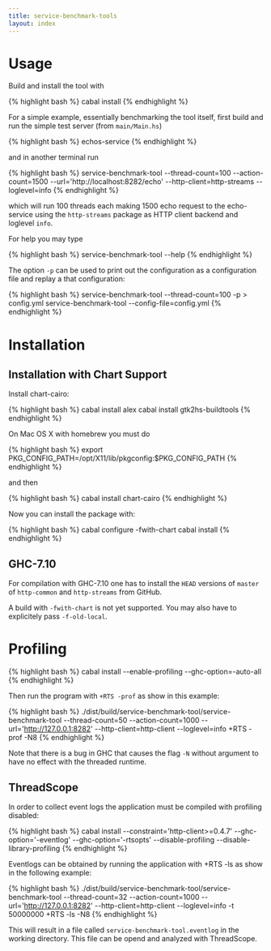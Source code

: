 ```yaml
---
title: service-benchmark-tools
layout: index
---
```


Usage
=====

Build and install the tool with

{% highlight bash %}
cabal install
{% endhighlight %}

For a simple example, essentially benchmarking the tool itself, first build and
run the simple test server (from `main/Main.hs`)

{% highlight bash %}
echos-service
{% endhighlight %}

and in another terminal run

{% highlight bash %}
service-benchmark-tool --thread-count=100 --action-count=1500 --url='http://localhost:8282/echo' --http-client=http-streams --loglevel=info
{% endhighlight %}

which will run 100 threads each making 1500 echo request to the echo-service
using the `http-streams` package as HTTP client backend and loglevel `info`.

For help you may type

{% highlight bash %}
service-benchmark-tool --help
{% endhighlight %}

The option `-p` can be used to print out the configuration as a configuration file and
replay a that configuration:

{% highlight bash %}
service-benchmark-tool --thread-count=100 -p > config.yml
service-benchmark-tool --config-file=config.yml
{% endhighlight %}

Installation
============

Installation with Chart Support
-------------------------------

Install chart-cairo:

{% highlight bash %}
cabal install alex
cabal install gtk2hs-buildtools
{% endhighlight %}

On Mac OS X with homebrew you must do

{% highlight bash %}
export PKG_CONFIG_PATH=/opt/X11/lib/pkgconfig:$PKG_CONFIG_PATH
{% endhighlight %}

and then

{% highlight bash %}
cabal install chart-cairo
{% endhighlight %}

Now you can install the package with:

{% highlight bash %}
cabal configure -fwith-chart
cabal install
{% endhighlight %}

GHC-7.10
--------

For compilation with GHC-7.10 one has to install the `HEAD` versions of
`master` of `http-common` and `http-streams` from GitHub.

A build with `-fwith-chart` is not yet supported. You may also have to
explicitely pass `-f-old-local`.

Profiling
=========

{% highlight bash %}
cabal install --enable-profiling --ghc-option=-auto-all
{% endhighlight %}

Then run the program with `+RTS -prof` as show in this example:

{% highlight bash %}
./dist/build/service-benchmark-tool/service-benchmark-tool --thread-count=50 --action-count=1000 --url='http://127.0.0.1:8282' --http-client=http-client --loglevel=info +RTS -prof -N8
{% endhighlight %}

Note that there is a bug in GHC that causes the flag `-N` without argument to
have no effect with the threaded runtime.

ThreadScope
-----------

In order to collect event logs the application must be compiled with profiling
disabled:

{% highlight bash %}
cabal install --constraint='http-client>=0.4.7' --ghc-option='-eventlog' --ghc-option='-rtsopts' --disable-profiling --disable-library-profiling
{% endhighlight %}

Eventlogs can be obtained by running the application with +RTS -ls as show in
the following example:

{% highlight bash %}
 ./dist/build/service-benchmark-tool/service-benchmark-tool --thread-count=32 --action-count=1000 --url='http://127.0.0.1:8282' --http-client=http-client --loglevel=info -t 50000000  +RTS -ls -N8
{% endhighlight %}

This will result in a file called `service-benchmark-tool.eventlog` in the
working directory. This file can be opend and analyzed with ThreadScope.

